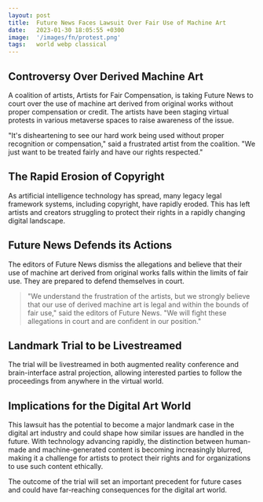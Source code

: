 ```yaml
---
layout: post
title:  Future News Faces Lawsuit Over Fair Use of Machine Art
date:   2023-01-30 18:05:55 +0300
image:  '/images/fn/protest.png'
tags:   world webp classical
---
```


## Controversy Over Derived Machine Art 
A coalition of artists, Artists for Fair Compensation, is taking Future News to court over the use of machine art derived from original works without proper compensation or credit. The artists have been staging virtual protests in various metaverse spaces to raise awareness of the issue.

"It's disheartening to see our hard work being used without proper recognition or compensation," said a frustrated artist from the coalition. "We just want to be treated fairly and have our rights respected."

## The Rapid Erosion of Copyright
As artificial intelligence technology has spread, many legacy legal framework systems, including copyright, have rapidly eroded. This has left artists and creators struggling to protect their rights in a rapidly changing digital landscape.

## Future News Defends its Actions
The editors of Future News dismiss the allegations and believe that their use of machine art derived from original works falls within the limits of fair use. They are prepared to defend themselves in court.

>"We understand the frustration of the artists, but we strongly believe that our use of derived machine art is legal and within the bounds of fair use," said the editors of Future News. "We will fight these allegations in court and are confident in our position."

## Landmark Trial to be Livestreamed
The trial will be livestreamed in both augmented reality conference and brain-interface astral projection, allowing interested parties to follow the proceedings from anywhere in the virtual world.

## Implications for the Digital Art World
This lawsuit has the potential to become a major landmark case in the digital art industry and could shape how similar issues are handled in the future. With technology advancing rapidly, the distinction between human-made and machine-generated content is becoming increasingly blurred, making it a challenge for artists to protect their rights and for organizations to use such content ethically.

The outcome of the trial will set an important precedent for future cases and could have far-reaching consequences for the digital art world.


